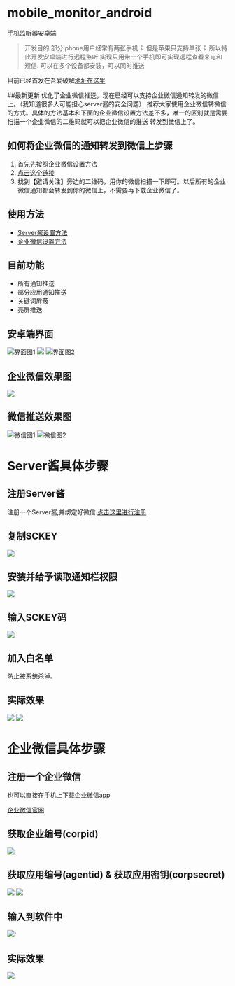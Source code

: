 # mobile_monitor_android
手机监听器安卓端
> 开发目的:部分Iphone用户经常有两张手机卡.但是苹果只支持单张卡.所以特此开发安卓端进行远程监听.实现只用带一个手机即可实现远程查看来电和短信.
> 可以在多个设备都安装，可以同时推送

目前已经首发在吾爱破解[地址在这里](https://www.52pojie.cn/thread-830341-1-1.html)

##最新更新
优化了企业微信推送，现在已经可以支持企业微信通知转发的微信上。（我知道很多人可能担心server酱的安全问题）
推荐大家使用企业微信转微信的方式。具体的方法基本和下面的企业微信设置方法差不多，唯一的区别就是需要扫描一个企业微信的二维码就可以把企业微信的推送
转发到微信上了。

## 如何将企业微信的通知转发到微信上步骤
1. 首先先按照[企业微信设置方法](https://github.com/egdw/mobile_monitor_android_simple/wiki/%E4%BC%81%E4%B8%9A%E5%BE%AE%E4%BF%A1%E8%AE%BE%E7%BD%AE%E6%96%B9%E6%B3%95)
2. [点击这个链接](https://work.weixin.qq.com/wework_admin/frame#apps)
3. 找到【邀请关注】旁边的二维码，用你的微信扫描一下即可。以后所有的企业微信通知都会转发到你的微信上，不需要再下载企业微信了。

## 使用方法

* [Server酱设置方法](https://github.com/egdw/mobile_monitor_android_simple/wiki/Server%E9%85%B1%E6%8E%A8%E9%80%81%E8%AE%BE%E7%BD%AE%E6%96%B9%E6%B3%95)
* [企业微信设置方法](https://github.com/egdw/mobile_monitor_android_simple/wiki/%E4%BC%81%E4%B8%9A%E5%BE%AE%E4%BF%A1%E8%AE%BE%E7%BD%AE%E6%96%B9%E6%B3%95)

## 目前功能

* 所有通知推送
* 部分应用通知推送
* 关键词屏蔽
* 亮屏推送


## 安卓端界面

![界面图1](https://upload-images.jianshu.io/upload_images/9127053-00a40f2bf42567ec.png?imageMogr2/auto-orient/strip%7CimageView2/2/w/1240)
![](https://upload-images.jianshu.io/upload_images/9127053-4d98fd3b0385f0ac.png?imageMogr2/auto-orient/strip%7CimageView2/2/w/1240)
![界面图2](https://upload-images.jianshu.io/upload_images/9127053-d7228d03c48e3828.png?imageMogr2/auto-orient/strip%7CimageView2/2/w/1240)

## 企业微信效果图

![](https://upload-images.jianshu.io/upload_images/9127053-12795ddf1657a2ac.png?imageMogr2/auto-orient/strip%7CimageView2/2/w/1240)



## 微信推送效果图

![微信图1](https://github.com/egdw/temp_pic_upload/blob/master/353DF1E0E25623A8BF6D2416C3A9C8DD.jpg?raw=true)
![微信图2](https://github.com/egdw/temp_pic_upload/blob/master/51F0D251CD73DE1BFB04B7F3A9AAA61D.jpg?raw=true)


# Server酱具体步骤

## 注册Server酱

注册一个Server酱,并绑定好微信.[点击这里进行注册](http://sc.ftqq.com/3.version)

## 复制SCKEY

![](https://upload-images.jianshu.io/upload_images/9127053-0bbf0f40d67fa3c1.png?imageMogr2/auto-orient/strip%7CimageView2/2/w/1240)

## 安装并给予读取通知栏权限

![](https://upload-images.jianshu.io/upload_images/9127053-a769182f93214694.png?imageMogr2/auto-orient/strip%7CimageView2/2/w/1240)

## 输入SCKEY码

![](https://upload-images.jianshu.io/upload_images/9127053-8574913042e289ca.png?imageMogr2/auto-orient/strip%7CimageView2/2/w/1240)

## 加入白名单

防止被系统杀掉.

## 实际效果

![](https://upload-images.jianshu.io/upload_images/9127053-e314aad7129a502a.png?imageMogr2/auto-orient/strip%7CimageView2/2/w/1240)
![](https://upload-images.jianshu.io/upload_images/9127053-fa5def5886b68d34.png?imageMogr2/auto-orient/strip%7CimageView2/2/w/1240)


# 企业微信具体步骤

## 注册一个企业微信

也可以直接在手机上下载企业微信app

[企业微信官网](https://work.weixin.qq.com/wework_admin/loginpage_wx?etype=expired#index)

## 获取企业编号(corpid)

![](https://upload-images.jianshu.io/upload_images/9127053-ccf4d591f2372a86.png?imageMogr2/auto-orient/strip%7CimageView2/2/w/1240)

## 获取应用编号(agentid) & 获取应用密钥(corpsecret)

![](https://upload-images.jianshu.io/upload_images/9127053-b158c310a83f08d8.png?imageMogr2/auto-orient/strip%7CimageView2/2/w/1240)
![](https://upload-images.jianshu.io/upload_images/9127053-f8dd0c033041a882.png?imageMogr2/auto-orient/strip%7CimageView2/2/w/1240)

## 输入到软件中

![](https://upload-images.jianshu.io/upload_images/9127053-1168c2511fb397f4.png?imageMogr2/auto-orient/strip%7CimageView2/2/w/1240)'

## 实际效果

![](https://upload-images.jianshu.io/upload_images/9127053-12795ddf1657a2ac.png?imageMogr2/auto-orient/strip%7CimageView2/2/w/1240)
